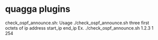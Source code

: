 quagga plugins
==============

check_ospf_announce.sh:
Usage ./check_ospf_announce.sh three first octets of ip address start_ip end_ip
Ex. ./check_ospf_announce.sh 1.2.3 1 254
